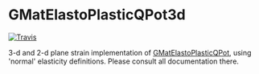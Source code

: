 # GMatElastoPlasticQPot3d

[![Travis](https://travis-ci.com/tdegeus/GMatElastoPlasticQPot3d.svg?branch=master)](https://travis-ci.com/tdegeus/GMatElastoPlasticQPot3d)

3-d and 2-d plane strain implementation of 
[GMatElastoPlasticQPot](https://github.com/tdegeus/GMatElastoPlasticQPot), 
using 'normal' elasticity definitions.
Please consult all documentation there.
